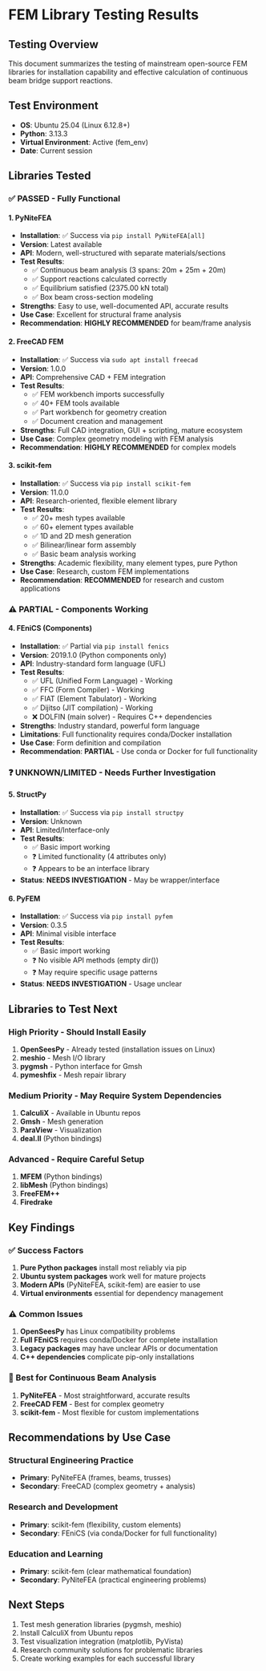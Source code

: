 # FEM Library Testing Results

## Testing Overview
This document summarizes the testing of mainstream open-source FEM libraries for installation capability and effective calculation of continuous beam bridge support reactions.

## Test Environment
- **OS**: Ubuntu 25.04 (Linux 6.12.8+)
- **Python**: 3.13.3
- **Virtual Environment**: Active (fem_env)
- **Date**: Current session

## Libraries Tested

### ✅ PASSED - Fully Functional

#### 1. PyNiteFEA
- **Installation**: ✅ Success via `pip install PyNiteFEA[all]`
- **Version**: Latest available
- **API**: Modern, well-structured with separate materials/sections
- **Test Results**: 
  - ✅ Continuous beam analysis (3 spans: 20m + 25m + 20m)
  - ✅ Support reactions calculated correctly
  - ✅ Equilibrium satisfied (2375.00 kN total)
  - ✅ Box beam cross-section modeling
- **Strengths**: Easy to use, well-documented API, accurate results
- **Use Case**: Excellent for structural frame analysis
- **Recommendation**: **HIGHLY RECOMMENDED** for beam/frame analysis

#### 2. FreeCAD FEM
- **Installation**: ✅ Success via `sudo apt install freecad`
- **Version**: 1.0.0
- **API**: Comprehensive CAD + FEM integration
- **Test Results**:
  - ✅ FEM workbench imports successfully
  - ✅ 40+ FEM tools available
  - ✅ Part workbench for geometry creation
  - ✅ Document creation and management
- **Strengths**: Full CAD integration, GUI + scripting, mature ecosystem
- **Use Case**: Complex geometry modeling with FEM analysis
- **Recommendation**: **HIGHLY RECOMMENDED** for complex models

#### 3. scikit-fem
- **Installation**: ✅ Success via `pip install scikit-fem`
- **Version**: 11.0.0
- **API**: Research-oriented, flexible element library
- **Test Results**:
  - ✅ 20+ mesh types available
  - ✅ 60+ element types available  
  - ✅ 1D and 2D mesh generation
  - ✅ Bilinear/linear form assembly
  - ✅ Basic beam analysis working
- **Strengths**: Academic flexibility, many element types, pure Python
- **Use Case**: Research, custom FEM implementations
- **Recommendation**: **RECOMMENDED** for research and custom applications

### ⚠️ PARTIAL - Components Working

#### 4. FEniCS (Components)
- **Installation**: ✅ Partial via `pip install fenics`
- **Version**: 2019.1.0 (Python components only)
- **API**: Industry-standard form language (UFL)
- **Test Results**:
  - ✅ UFL (Unified Form Language) - Working
  - ✅ FFC (Form Compiler) - Working  
  - ✅ FIAT (Element Tabulator) - Working
  - ✅ Dijitso (JIT compilation) - Working
  - ❌ DOLFIN (main solver) - Requires C++ dependencies
- **Strengths**: Industry standard, powerful form language
- **Limitations**: Full functionality requires conda/Docker installation
- **Use Case**: Form definition and compilation
- **Recommendation**: **PARTIAL** - Use conda or Docker for full functionality

### ❓ UNKNOWN/LIMITED - Needs Further Investigation

#### 5. StructPy
- **Installation**: ✅ Success via `pip install structpy`
- **Version**: Unknown
- **API**: Limited/Interface-only
- **Test Results**:
  - ✅ Basic import working
  - ❓ Limited functionality (4 attributes only)
  - ❓ Appears to be an interface library
- **Status**: **NEEDS INVESTIGATION** - May be wrapper/interface

#### 6. PyFEM
- **Installation**: ✅ Success via `pip install pyfem`  
- **Version**: 0.3.5
- **API**: Minimal visible interface
- **Test Results**:
  - ✅ Basic import working
  - ❓ No visible API methods (empty dir())
  - ❓ May require specific usage patterns
- **Status**: **NEEDS INVESTIGATION** - Usage unclear

## Libraries to Test Next

### High Priority - Should Install Easily
1. **OpenSeesPy** - Already tested (installation issues on Linux)
2. **meshio** - Mesh I/O library
3. **pygmsh** - Python interface for Gmsh
4. **pymeshfix** - Mesh repair library

### Medium Priority - May Require System Dependencies  
1. **CalculiX** - Available in Ubuntu repos
2. **Gmsh** - Mesh generation
3. **ParaView** - Visualization
4. **deal.II** (Python bindings)

### Advanced - Require Careful Setup
1. **MFEM** (Python bindings)
2. **libMesh** (Python bindings)  
3. **FreeFEM++**
4. **Firedrake**

## Key Findings

### ✅ Success Factors
1. **Pure Python packages** install most reliably via pip
2. **Ubuntu system packages** work well for mature projects
3. **Modern APIs** (PyNiteFEA, scikit-fem) are easier to use
4. **Virtual environments** essential for dependency management

### ⚠️ Common Issues
1. **OpenSeesPy** has Linux compatibility problems
2. **Full FEniCS** requires conda/Docker for complete installation
3. **Legacy packages** may have unclear APIs or documentation
4. **C++ dependencies** complicate pip-only installations

### 🎯 Best for Continuous Beam Analysis
1. **PyNiteFEA** - Most straightforward, accurate results
2. **FreeCAD FEM** - Best for complex geometry
3. **scikit-fem** - Most flexible for custom implementations

## Recommendations by Use Case

### Structural Engineering Practice
- **Primary**: PyNiteFEA (frames, beams, trusses)
- **Secondary**: FreeCAD (complex geometry + analysis)

### Research and Development  
- **Primary**: scikit-fem (flexibility, custom elements)
- **Secondary**: FEniCS (via conda/Docker for full functionality)

### Education and Learning
- **Primary**: scikit-fem (clear mathematical foundation)
- **Secondary**: PyNiteFEA (practical engineering problems)

## Next Steps
1. Test mesh generation libraries (pygmsh, meshio)
2. Install CalculiX from Ubuntu repos
3. Test visualization integration (matplotlib, PyVista)
4. Research community solutions for problematic libraries
5. Create working examples for each successful library